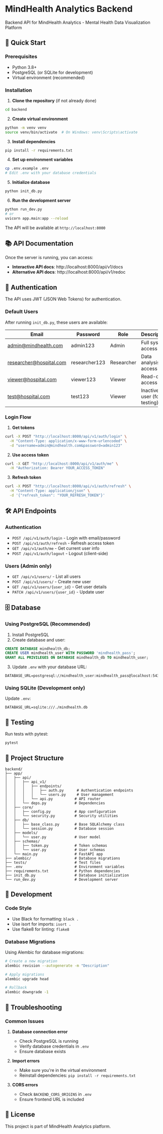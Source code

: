 # MindHealth Analytics Backend

Backend API for MindHealth Analytics - Mental Health Data Visualization Platform

## 🚀 Quick Start

### Prerequisites

- Python 3.8+
- PostgreSQL (or SQLite for development)
- Virtual environment (recommended)

### Installation

1. **Clone the repository** (if not already done)
```bash
cd backend
```

2. **Create virtual environment**
```bash
python -m venv venv
source venv/bin/activate  # On Windows: venv\Scripts\activate
```

3. **Install dependencies**
```bash
pip install -r requirements.txt
```

4. **Set up environment variables**
```bash
cp .env.example .env
# Edit .env with your database credentials
```

5. **Initialize database**
```bash
python init_db.py
```

6. **Run the development server**
```bash
python run_dev.py
# or
uvicorn app.main:app --reload
```

The API will be available at `http://localhost:8000`

## 📚 API Documentation

Once the server is running, you can access:
- **Interactive API docs**: http://localhost:8000/api/v1/docs
- **Alternative API docs**: http://localhost:8000/api/v1/redoc

## 🔐 Authentication

The API uses JWT (JSON Web Tokens) for authentication.

### Default Users

After running `init_db.py`, these users are available:

| Email | Password | Role | Description |
|-------|----------|------|-------------|
| admin@mindhealth.com | admin123 | Admin | Full system access |
| researcher@hospital.com | researcher123 | Researcher | Data analysis access |
| viewer@hospital.com | viewer123 | Viewer | Read-only access |
| test@hospital.com | test123 | Viewer | Inactive user (for testing) |

### Login Flow

1. **Get tokens**
```bash
curl -X POST "http://localhost:8000/api/v1/auth/login" \
  -H "Content-Type: application/x-www-form-urlencoded" \
  -d "username=admin@mindhealth.com&password=admin123"
```

2. **Use access token**
```bash
curl -X GET "http://localhost:8000/api/v1/auth/me" \
  -H "Authorization: Bearer YOUR_ACCESS_TOKEN"
```

3. **Refresh token**
```bash
curl -X POST "http://localhost:8000/api/v1/auth/refresh" \
  -H "Content-Type: application/json" \
  -d '{"refresh_token": "YOUR_REFRESH_TOKEN"}'
```

## 🛠️ API Endpoints

### Authentication
- `POST /api/v1/auth/login` - Login with email/password
- `POST /api/v1/auth/refresh` - Refresh access token
- `GET /api/v1/auth/me` - Get current user info
- `POST /api/v1/auth/logout` - Logout (client-side)

### Users (Admin only)
- `GET /api/v1/users/` - List all users
- `POST /api/v1/users/` - Create new user
- `GET /api/v1/users/{user_id}` - Get user details
- `PATCH /api/v1/users/{user_id}` - Update user

## 🗄️ Database

### Using PostgreSQL (Recommended)

1. Install PostgreSQL
2. Create database and user:
```sql
CREATE DATABASE mindhealth_db;
CREATE USER mindhealth_user WITH PASSWORD 'mindhealth_pass';
GRANT ALL PRIVILEGES ON DATABASE mindhealth_db TO mindhealth_user;
```

3. Update `.env` with your database URL:
```
DATABASE_URL=postgresql://mindhealth_user:mindhealth_pass@localhost:5432/mindhealth_db
```

### Using SQLite (Development only)

Update `.env`:
```
DATABASE_URL=sqlite:///./mindhealth.db
```

## 🧪 Testing

Run tests with pytest:
```bash
pytest
```

## 📁 Project Structure

```
backend/
├── app/
│   ├── api/
│   │   ├── api_v1/
│   │   │   ├── endpoints/
│   │   │   │   ├── auth.py      # Authentication endpoints
│   │   │   │   └── users.py     # User management
│   │   │   └── api.py          # API router
│   │   └── deps.py             # Dependencies
│   ├── core/
│   │   ├── config.py           # App configuration
│   │   └── security.py         # Security utilities
│   ├── db/
│   │   ├── base_class.py       # Base SQLAlchemy class
│   │   └── session.py          # Database session
│   ├── models/
│   │   └── user.py             # User model
│   ├── schemas/
│   │   ├── token.py            # Token schemas
│   │   └── user.py             # User schemas
│   └── main.py                 # FastAPI app
├── alembic/                    # Database migrations
├── tests/                      # Test files
├── .env                        # Environment variables
├── requirements.txt            # Python dependencies
├── init_db.py                  # Database initialization
└── run_dev.py                  # Development server

```

## 🔧 Development

### Code Style
- Use Black for formatting: `black .`
- Use isort for imports: `isort .`
- Use flake8 for linting: `flake8`

### Database Migrations

Using Alembic for database migrations:

```bash
# Create a new migration
alembic revision --autogenerate -m "Description"

# Apply migrations
alembic upgrade head

# Rollback
alembic downgrade -1
```

## 🐛 Troubleshooting

### Common Issues

1. **Database connection error**
   - Check PostgreSQL is running
   - Verify database credentials in `.env`
   - Ensure database exists

2. **Import errors**
   - Make sure you're in the virtual environment
   - Reinstall dependencies: `pip install -r requirements.txt`

3. **CORS errors**
   - Check `BACKEND_CORS_ORIGINS` in `.env`
   - Ensure frontend URL is included

## 📝 License

This project is part of MindHealth Analytics platform.
